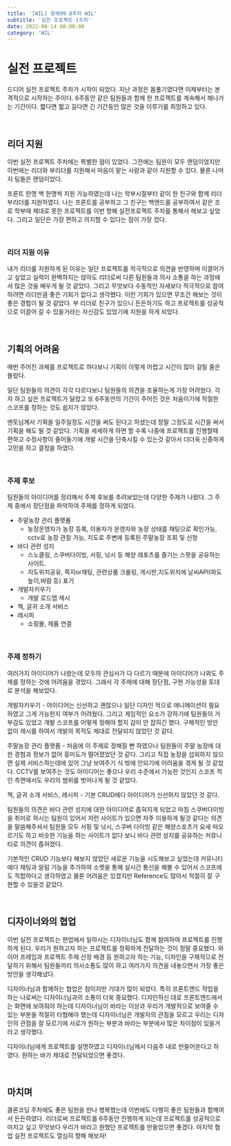 ```yaml
---
title: '[WIL] 항해99 8주차 WIL'
subtitle: '실전 프로젝트 1주차'
date: 2022-08-14 00:00:00
category: 'WIL'
---
```


# 실전 프로젝트

드디어 실전 프로젝트 주차가 시작이 되었다. 지난 과정은 몸풀기였다면 이제부터는 본격적으로 시작하는 주이다. 6주동안 같은 팀원들과 함께 한 프로젝트를 계속해서 해나가는 기간이다. 짧다면 짧고 길다면 긴 기간동안 많은 것을 이루기를 희망하고 있다.

<br/>

## 리더 지원

이번 실전 프로젝트 주차에는 특별한 점이 있었다. 그전에는 팀원이 모두 랜덤이었지만 이번에는 리더와 부리더를 지원해서 마음이 맡는 사람과 같이 지원할 수 있다. 물론 나머지 팀들은 랜덤이었다.

프론트 한명 백 한명씩 지원 가능하였는데 나는 학부시절부터 같이 한 친구와 함께 리더 부리더를 지원하였다. 나는 프론트를 공부하고 그 친구는 백엔드를 공부하여서 같은 조로 학부때 제대로 못한 프로젝트를 이번 항해 실전프로젝트 주차를 통해서 해보고 싶었다. 그리고 일단은 가장 편하고 의지할 수 있다는 점이 가장 컸다.

<br/>

### 리더 지원 이유

내가 리더를 지원하게 된 이유는 일단 프로젝트를 적극적으로 의견을 반영하며 이끌어가고 싶었고 실력이 완벽하지는 않아도 리더로써 다른 팀원들과 의사 소통을 하는 과정에서 많은 것을 배우게 될 것 같았다. 그리고 무엇보다 수동적인 자세보다 적극적으로 참여하려면 리더만큼 좋은 기회가 없다고 생각했다. 이런 기회가 있으면 무조건 해보는 것이 좋은 경험이 될 것 같았다. 부 리더로 친구가 있으니 든든하기도 하고 프로젝트를 성공적으로 이끌어 갈 수 있을거라는 자신감도 있었기에 지원을 하게 되었다.

<br/>

## 기획의 어려움

매번 주어진 과제를 프로젝트로 하다보니 기획이 이렇게 어렵고 시간이 많이 걸릴 줄은 몰랐다.

일단 팀원들의 의견이 각각 다르다보니 팀원들의 의견을 조율하는게 가장 어려웠다. 각자 하고 싶은 프로젝트가 달랐고 또 6주동안의 기간이 주어진 것은 처음이기에 적절한 스코프를 정하는 것도 쉽지가 않았다.

멘토님께서 기획을 일주일정도 시간을 써도 된다고 하셨는데 정말 그정도로 시간을 써서 기획을 해도 될 것 같았다. 기획을 세세하게 하면 할 수록 나중에 프로젝트를 진행할때 편하고 수정사항이 줄어들기에 개발 시간을 단축시킬 수 있는것 같아서 더더욱 신중하게 고민을 하고 결정을 하였다.

<br/>

### 주제 후보

팀원들의 아이디어를 정리해서 주제 후보를 추려보았는데 다양한 주제가 나왔다. 그 주제 중에서 장단점을 파악하여 주제를 정하게 되었다.

- 주말농장 관리 플랫폼
  - 농장운영자가 농장 등록, 이용자가 운영자와 농장 상태를 채팅으로 확인가능, cctv로 농장 관찰 가능, 지도로 주변에 등록된 주말농장 조회 및 신청
- 바다 관련 성지
  - 스노클링, 스쿠버다이빙, 서핑, 낚시 등 해양 레포츠를 즐기는 스팟을 공유하는 사이트.
  - 지도위치공유, 쪽지or채팅, 관련상품 크롤링, 게시판,지도위치에 날씨API(파도높이,바람 등) 표기
- 개발자키우기
  - 개발 로드맵 제시
- 책, 글귀 소개 서비스
- 레시피
  - 쇼핑몰, 제품 연결

<br/>

### 주제 정하기

여러가지 아이디어가 나왔는데 모두의 관심사가 다 다르기 때문에 아이디어가 나와도 주제를 정하는 것에 어려움을 겪었다. 그래서 각 주제에 대해 장단점, 구현 가능성을 토대로 분석을 해보았다.

개발자키우기 - 아이디어는 신선하고 괜찮으나 일단 디자인 적으로 애니메이션이 필요하였고 그게 가능한지 여부가 어려웠다. 그리고 게임적인 요소가 강하기에 팀원들의 거부감도 있었고 개발 스코프를 어떻게 정해야 할지 감이 안 잡히긴 했다. 구체적인 방안 없이 제시를 하여서 개발의 목적도 제대로 전달되지 않았던 것 같다.

주말농장 관리 플랫폼 - 처음에 이 주제로 정해질 뻔 하였으나 팀원들이 주말 농장에 대한 경험과 정보가 없어 흥미도가 떨어졌었던 것 같다. 그리고 직접 농장을 섭외하지 않으면 실제 서비스하는데에 있어 그냥 보여주기 식 밖에 안되기에 어려움을 겪게 될 것 같았다. CCTV를 보여주는 것도 아이디어는 좋으나 우리 수준에서 가능한 것인지 스코프 적인 측면에서도 우리의 범위를 벗어나게 될 것 같았다.

책, 글귀 소개 서비스, 레시피 - 기본 CRUD에다 아이디어가 신선하지 않았던 것 같다.

팀원들의 의견은 바다 관련 성지에 대한 아이디어로 좁혀지게 되었고 마침 스쿠버다이빙을 취미로 하시는 팀원이 있어서 저런 사이트가 있으면 자주 이용하게 될것 같다는 의견을 말씀해주셔서 팀원들 모두 서핑 및 낚시, 스쿠버 다이빙 같은 해양스포츠가 요새 떠오르기도 하고 비슷한 기능을 하는 사이트가 없다 보니 바다 관련 성지를 공유하는 커뮤니티로 의견이 좁혀졌다.

기본적인 CRUD 기능보다 해보지 않았던 새로운 기능을 시도해보고 싶었는데 커뮤니티에다 채팅과 알림 기능을 추가하여 소켓을 통해 실시간 통신을 해볼 수 있어서 스코프에도 적합하다고 생각하였고 물론 어려움은 있겠지만 Reference도 많아서 적절히 잘 구현할 수 있을것 같았다.

<br/>

## 디자이너와의 협업

이번 실전 프로젝트는 현업에서 일하시는 디자이너님도 함께 참여하여 프로젝트를 진행하게 된다. 우리가 원하고자 하는 프로젝트를 정확하게 전달하는 것이 정말 중요했다. 와이어 프레임과 프로젝트 주제 선정 배경 등 원하고자 하는 기능, 디자인을 구체적으로 전달하기 위해서 팀원들끼리 의사소통도 많이 하고 여러가지 의견을 내놓으면서 가장 좋은 방안을 생각해냈다.

디자이너님과 함께하는 협업은 첨이지만 기대가 많이 되었다. 특히 프론트엔드 작업을 하는 나로써는 디자이너님과의 소통이 더욱 중요했다. 디자인하신 대로 프론트엔드에서는 화면에 보여줘야 하는데 디자이너님이 바라는 이상과 우리가 개발적으로 보여줄 수 있는 부분을 적절히 타협해야 했는데 디자이너님은 개발자의 관점을 모르고 우리는 디자인의 관점을 잘 모르기에 서로가 원하는 부분과 바라는 부분에서 많은 차이점이 있을거라고 생각했다.

디자이너님에게 프로젝트를 설명하였고 디자이너님께서 다음주 내로 만들어온다고 하였다. 원하는 바가 제대로 전달되었으면 좋겠다.

<br/>

## **마치며**

클론코딩 주차에도 좋은 팀원을 만나 행복했는데 이번에도 다행히 좋은 팀원들과 함께여서 든든하였다. 리더로써 프로젝트를 6주동안 진행하게 되는데 프로젝트를 성공적으로 마치고 싶고 무엇보다 우리가 바라고 원했던 프로젝트를 만들었으면 좋겠다. 마지막 협업 실전 프로젝트도 열심히 항해 해보자!
